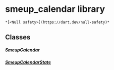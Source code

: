 


# smeup_calendar library






    *[<Null safety>](https://dart.dev/null-safety)*





## Classes

##### [SmeupCalendar](../smeup_widgets_smeup_calendar/SmeupCalendar-class.md)



 


##### [SmeupCalendarState](../smeup_widgets_smeup_calendar/SmeupCalendarState-class.md)



 















